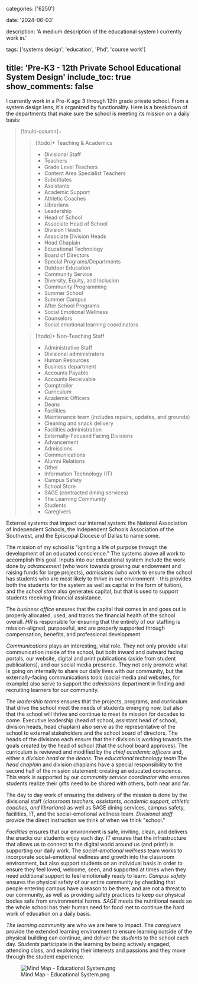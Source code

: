 categories: \['6250'\]

date: '2024-06-03'

description: 'A medium description of the educational system I currently work in.'

tags: \['systems design', 'education', 'Phd', 'course work'\]

title: 'Pre-K3 - 12th Private School Educational System Design'
include_toc: true
show_comments: false
---

I currently work in a Pre-K age 3 through 12th grade private school. From a system design lens, it's organized by functionality. Here is a breakdown of the departments that make sure the school is meeting its mission on a daily basis:

> \[!multi-column\]+
>
> > \[!todo\]+ Teaching & Academics
> > - Divisional Staff
> > - Teachers
> > - Grade Level Teachers
> > - Content Area Specialist Teachers
> > - Substitutes
> > - Assistants
> > - Academic Support
> > - Athletic Coaches
> > - Librarians
> > - Leadership
> > - Head of School
> > - Associate Head of School
> > - Division Heads
> > - Associate Division Heads
> > - Head Chaplain
> > - Educational Technology
> > - Board of Directors
> > - Special Programs/Departments
> > - Outdoor Education
> > - Community Service
> > - Diversity, Equity, and Inclusion
> > - Community Programming
> > - Summer School
> > - Summer Campus
> > - After School Programs
> > - Social Emotional Wellness
> > - Counselors
> > - Social emotional learning coordinators
>
> > \[!todo\]+ Non-Teaching Staff
> > - Administrative Staff
> > - Divisional administrators
> > - Human Resources
> > - Business department
> > - Accounts Payable
> > - Accounts Receivable
> > - Comptroller
> > - Curriculum
> > - Academic Officers
> > - Deans
> > - Facilities
> > - Maintenance team (includes repairs, updates, and grounds)
> > - Cleaning and snack delivery
> > - Facilities administration
> > - Externally-Focused Facing Divisions
> > - Advancement
> > - Admissions
> > - Communications
> > - Alumni Relations
> > - Other
> > - Information Technology (IT)
> > - Campus Safety
> > - School Store
> > - SAGE (contracted dining services)
> > - The Learning Community
> > - Students
> > - Caregivers

External systems that impact our internal system: the National Association of Independent Schools, the Independent Schools Association of the Southwest, and the Episcopal Diocese of Dallas to name some.

The mission of my school is "igniting a life of purpose through the development of an educated conscience." The systems above all work to accomplish this goal. Inputs into our educational system include the work done by *advancement* (who work towards growing our endowment and raising funds for large projects), *admissions* (who work to ensure the school has students who are most likely to thrive in our environment - this provides both the students for the system as well as capital in the form of tuition), and the *school store* also generates capital, but that is used to support students receiving financial assistance.

The *business office* ensures that the capital that comes in and goes out is properly allocated, used, and tracks the financial health of the school overall. *HR* is responsible for ensuring that the entirety of our staffing is mission-aligned, purposeful, and are properly supported through compensation, benefits, and professional development.

*Communications* plays an interesting, vital role. They not only provide vital communication inside of the school, but both inward and outward facing portals, our website, digital and print publications (aside from student publications), and our social media presence. They not only promote what is going on internally to share our daily lives with our community, but the externally-facing communications tools (social media and websites, for example) also serve to support the *admissions* department in finding and recruiting learners for our community.

The *leadership teams* ensures that the projects, programs, and curriculum that drive the school meet the needs of students emerging now, but also that the school will thrive and continue to meet its mission for decades to come. Executive leadership (head of school, assistant head of school, division heads, head chaplain) also serve as the representative of the school to external stakeholders and the school board of directors. The heads of the divisions each ensure that their division is working towards the goals created by the head of school (that the school board approves). The curriculum is reviewed and modified by the *chief academic officers* and, either a *division head* or the *deans*. The *educational technology team* The *head chaplain* and division chaplains have a special responsibility to the second half of the mission statement: creating an educated conscience. This work is supported by our *community service coordinator* who ensures students realize their gifts need to be shared with others, both near and far.

The day to day work of ensuring the delivery of the mission is done by the divisional staff (*classroom teachers, assistants, academic support, athletic coaches, and librarians*) as well as SAGE dining services, campus safety, facilities, IT, and the social-emotional wellness team. *Divisional staff* provide the direct instruction we think of when we think "school."

*Facilities* ensures that our environment is safe, inviting, clean, and delivers the snacks our students enjoy each day. *IT* ensures that the infrastructure that allows us to connect to the digital world around us (and print!) is supporting our daily work. The *social-emotional wellness* team works to incorporate social-emotional wellness and growth into the classroom environment, but also support students on an individual basis in order to ensure they feel loved, welcome, seen, and supported at times when they need additional support to feel emotionally ready to learn. *Campus safety* ensures the physical safety of our entire community by checking that people entering campus have a reason to be there, and are not a threat to our community, as well as providing safety practices to keep our physical bodies safe from environmental harms. *SAGE* meets the nutritional needs so the whole school has their human need for food met to continue the hard work of education on a daily basis.

*The learning community* are who we are here to impact. The *caregivers* provide the extended learning environment to ensure learning outside of the physical building can continue, and deliver the *students* to the school each day. *Students* participate in the learning by being actively engaged, attending class, and exploring their interests and passions and they move through the student experience.

<figure>
<img
src="../Educational%20System%20Design/f781445987e0825e8a0de7e86dbb9a368d836832.png"
title="wikilink" alt="Mind Map - Educational System.png" />
<figcaption aria-hidden="true">Mind Map - Educational
System.png</figcaption>
</figure>
